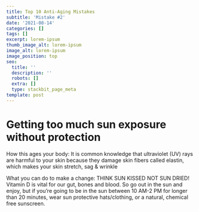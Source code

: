 ```yaml
---
title: Top 10 Anti-Aging Mistakes
subtitle: 'Mistake #2'
date: '2021-08-14'
categories: []
tags: []
excerpt: lorem-ipsum
thumb_image_alt: lorem-ipsum
image_alt: lorem-ipsum
image_position: top
seo:
  title: ''
  description: ''
  robots: []
  extra: []
  type: stackbit_page_meta
template: post
---
```

# Getting too much sun exposure without protection

How this ages your body: It is common knowledge that ultraviolet (UV) rays are harmful to your skin because they damage skin fibers called elastin, which makes your skin stretch, sag & wrinkle

What you can do to make a change: THINK SUN KISSED NOT SUN DRIED! Vitamin D is vital for our gut, bones and blood. So go out in the sun and enjoy, but if you’re going to be in the sun between 10 AM-2 PM for longer than 20 minutes, wear sun protective hats/clothing, or a natural, chemical free sunscreen.

